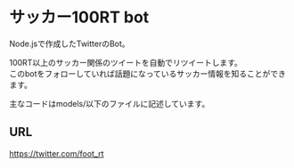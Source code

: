 サッカー100RT bot
======================
Node.jsで作成したTwitterのBot。

100RT以上のサッカー関係のツイートを自動でリツイートします。  
このbotをフォローしていれば話題になっているサッカー情報を知ることができます。

主なコードはmodels/以下のファイルに記述しています。

URL
------
https://twitter.com/foot_rt
